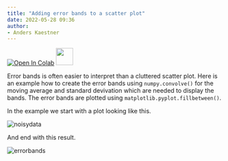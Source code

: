 ```yaml
---
title: "Adding error bands to a scatter plot"
date: 2022-05-28 09:36
author:
- Anders Kaestner
---
```


[![Open In Colab](https://colab.research.google.com/assets/colab-badge.svg)](https://colab.research.google.com/github/neutronimaging/coding-recipes/blob/main/python/ErrorBands.ipynb) <a href="[https://github.com/ImagingLectures/Quantitative-Big-Imaging-2022/blob/main/Lectures/Lecture-02/02-Datasets.ipynb](https://github.com/neutronimaging/coding-recipes/blob/main/python/ErrorBands.ipynb)"><img src="https://upload.wikimedia.org/wikipedia/commons/3/38/Jupyter_logo.svg" height="40px"/></a>

Error bands is often easier to interpret than a cluttered scatter plot. Here is an example how to create the error bands using ```numpy.convolve()``` for the moving average and standard devivation which are needed to display the bands. The error bands are plotted using ```matplotlib.pyplot.fillbetween()```.

In the example we start with a plot looking like this. 

![noisydata](https://user-images.githubusercontent.com/11174364/170815792-8fb6e086-6d93-4b22-93f2-56d9ae58fee4.png)

And end with this result. 

![errorbands](https://user-images.githubusercontent.com/11174364/170815793-82a2d55e-dc7e-4e1c-839a-8340fff51d0b.png)



